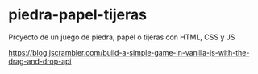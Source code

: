 # piedra-papel-tijeras
Proyecto de un juego de piedra, papel o tijeras con HTML, CSS y JS

https://blog.jscrambler.com/build-a-simple-game-in-vanilla-js-with-the-drag-and-drop-api
